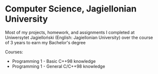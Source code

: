 # Computer Science, Jagiellonian University

Most of my projects, homework, and assignments I completed at Uniwersytet Jagielloński (English: Jagiellonian University) over the course of 3 years to earn my Bachelor's degree

Courses: 
- Programming 1 - Basic C++98 knowledge
- Programming 1 - General C/C++98 knowledge
